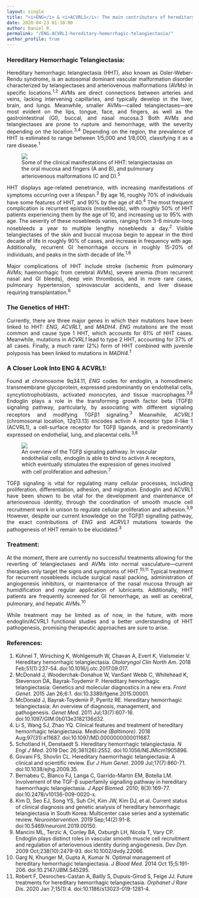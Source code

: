 ```yaml
---
layout: single
title: "<i>ENG</i> & <i>ACVRL1</i>: The main contributors of hereditary hemorrhagic telangiectasia"
date: 2020-04-23 01:10:00
author: Daniel R.
permalink: "/ENG-ACVRL1-hereditary-hemorrhagic-telangiectasia/"
author_profile: true
---
```

### Hereditary Hemorrhagic Telangiectasia:

<div style="text-align: justify"><p> Hereditary hemorrhagic telangiectasia (HHT), also known as Osler-Weber-Rendu syndrome, is an autosomal dominant vascular malformation disorder characterized by telangiectases and arteriovenous malformations (AVMs) in specific locations.<sup>1,2</sup> AVMs are direct connections between arteries and veins, lacking intervening capillaries, and typically develop in the liver, brain, and lungs. Meanwhile, smaller AVMs—called telangiectases—are most evident on the lips, tongue, face, and fingers, as well as the gastrointestinal (GI), buccal, and nasal mucosa.3 Both AVMs and telangiectases are prone to rupture and hemorrhage, with the severity depending on the location.<sup>3,4</sup> Depending on the region, the prevalence of HHT is estimated to range between 1/5,000 and 1/8,000, classifying it as a rare disease.<sup>1</sup></p></div>

<figure>
  <img src="https://www.nejm.org/na101/home/literatum/publisher/mms/journals/content/nejm/2019/nejm_2019.381.issue-26/nejmicm1905896/20191220/images/img_large/nejmicm1905896_f1.jpeg">
    <figcaption>Some of the clinical manifestations of HHT: telangiectasias on the oral mucosa and fingers (A and B), and pulmonary arteriovenous malformations (C and D).<sup>5</sup></figcaption>
</figure>

<div style="text-align: justify"><p>HHT displays age-related penetrance, with increasing manifestations of symptoms occurring over a lifespan.<sup>3</sup> By age 16, roughly 70% of individuals have some features of HHT, and 90% by the age of 40.<sup>4</sup> The most frequent complication is recurrent epistaxis (nosebleeds), with roughly 50% of HHT patients experiencing them by the age of 10, and increasing up to 95% with age. The severity of these nosebleeds varies, ranging from 3-6 minute-long nosebleeds a year to multiple lengthy nosebleeds a day.<sup>2</sup> Visible telangiectases of the skin and buccal mucosa begin to appear in the third decade of life in roughly 90% of cases, and increase in frequency with age. Additionally, recurrent GI hemorrhage occurs in roughly 15-20% of individuals, and peaks in the sixth decade of life.<sup>1,6</sup></p>

<p>Major complications of HHT include stroke (ischemic from pulmonary AVMs; haemorrhagic from cerebral AVMs), severe anemia (from recurrent nasal and GI bleeds), deep vein thrombosis, and in more rare cases, pulmonary hypertension, spinovascular accidents, and liver disease requiring transplantation.<sup>6</sup></p></div>

### The Genetics of HHT:

<div style="text-align: justify"><p>Currently, there are three major genes in which their mutations have been linked to HHT: <i>ENG</i>, <i>ACVRL1</i>, and <i>MADH4</i>. <i>ENG</i> mutations are the most common and cause type 1 HHT, which accounts for 61% of HHT cases. Meanwhile, mutations in <i>ACVRL1</i> lead to type 2 HHT, accounting for 37% of all cases. Finally, a much rarer (2%) form of HHT combined with juvenile polyposis has been linked to mutations in <i>MADH4</i>.<sup>1</sup></p></div>

### A Closer Look Into ENG & ACVRL1:

<div style="text-align: justify"><p>Found at chromosome 9q34.11, <i>ENG</i> codes for endoglin, a homodimeric transmembrane glycoprotein, expressed predominantly on endothelial cells, syncytiotrophoblasts, activated monocytes, and tissue macrophages.<sup>3,8</sup> Endoglin plays a role in the transforming growth factor beta (TGFβ) signaling pathway, particularly, by associating with different signaling receptors and modifying TGFβ1 signaling.<sup>3</sup> Meanwhile, <i>ACVRL1</i> (chromosomal location, 12q13.13) encodes activin A receptor type II-like 1 (ACVRL1), a cell-surface receptor for TGFβ ligands, and is predominantly expressed on endothelial, lung, and placental cells.<sup>3,8</sup></p></div>

<figure>
  <img src="https://ars.els-cdn.com/content/image/1-s2.0-S1214021X14600302-gr2.jpg">
    <figcaption>An overview of the TGFβ signaling pathway. In vascular endothelial cells, endoglin is able to bind to activin A receptors, which eventually stimulates the expression of genes involved with cell proliferation and adhesion.<sup>7</sup></figcaption>
</figure>

<div style="text-align: justify"><p>TGFβ signaling is vital for regulating many cellular processes, including proliferation, differentiation, adhesion, and migration. Endoglin and ACVRL1 have been shown to be vital for the development and maintenance of arteriovenous identity, through the coordination of smooth muscle cell recruitment work in unison to regulate cellular proliferation and adhesion.<sup>3,9</sup> However, despite our current knowledge on the TGFβ1 signalling pathway, the exact contributions of <i>ENG</i> and <i>ACRVL1</i> mutations towards the pathogenesis of HHT remain to be elucidated.<sup>3</sup></p></div>

### Treatment:

<div style="text-align: justify"><p>At the moment, there are currently no successful treatments allowing for the reverting of telangiectases and AVMs into normal vasculature—current therapies only target the signs and symptoms of HHT.<sup>10,11</sup> Typical treatment for recurrent nosebleeds include surgical nasal packing, administration of angiogenesis inhibitors, or maintenance of the nasal mucosa through air humidification and regular application of lubricants. Additionally, HHT patients are frequently screened for GI hemorrhage, as well as cerebral, pulmonary, and hepatic AVMs.<sup>10</sup></p>

<p>While treatment may be limited as of now, in the future, with more endoglin/ACVRL1 functional studies and a better understanding of HHT pathogenesis, promising therapeutic approaches are sure to arise.</p></div>

### References:
1. Kühnel T, Wirsching K, Wohlgemuth W, Chavan A, Evert K, Vielsmeier V. Hereditary hemorrhagic telangiectasia. _Otolaryngol Clin North Am_. 2018 Feb;51(1):237-54. doi:10.1016/j.otc.2017.09.017.
2. McDonald J, Wooderchak-Donahue W, VanSant Webb C, Whitehead K, Stevenson DA, Bayrak-Toydemir P. Hereditary hemorrhagic telangiectasia: Genetics and molecular diagnostics in a new era. _Front Genet_. 2015 Jan 26;6:1. doi:10.3389/fgene.2015.00001.
3. McDonald J, Bayrak-Toydemir P, Pyeritz RE. Hereditary hemorrhagic telangiectasia: An overview of diagnosis, management, and pathogenesis. _Genet Med_. 2011 Jul;13(7):607-16. doi:10.1097/GIM.0b013e3182136d32.
4. Li S, Wang SJ, Zhao YQ. Clinical features and treatment of hereditary hemorrhagic telangiectasia. _Medicine (Baltimore)_. 2018 Aug;97(31):e11687. doi:10.1097/MD.0000000000011687.
5. Schotland H, Denstaedt S. Hereditary hemorrhagic telangiectasia. _N Engl J Med_. 2019 Dec 26;381(26):2552. doi:10.1056/NEJMicm1905896.
6. Govani FS, Shovlin CL. Hereditary haemorrhagic telangiectasia: A clinical and scientific review. _Eur J Hum Genet_. 2009 Jul;17(7):860-71. doi:10.1038/ejhg.2009.35.
7. Bernabeu C, Blanco FJ, Langa C, Garrido-Martin EM, Botella LM. Involvement of the TGF-β superfamily signalling pathway in hereditary haemorrhagic telangiectasia. _J Appl Biomed_. 2010; 8(3):169-77. doi:10.2478/v10136-009-0020-x.
8. Kim D, Seo EJ, Song YS, Suh CH, Kim JW, Kim DJ, et al. Current status of clinical diagnosis and genetic analysis of hereditary hemorrhagic telangiectasia in South Korea: Multicenter case series and a systematic review. _Neurointervention_. 2019 Sep;14(2):91-8. doi:10.5469/neuroint.2019.00150.
9. Mancini ML, Terzic A, Conley BA, Oxburgh LH, Nicola T, Vary CP. Endoglin plays distinct roles in vascular smooth muscle cell recruitment and regulation of arteriovenous identity during angiogenesis. _Dev Dyn_. 2009 Oct;238(10):2479-93. doi:10.1002/dvdy.22066.
10. Garg N, Khunger M, Gupta A, Kumar N. Optimal management of hereditary hemorrhagic telangiectasia. _J Blood Med_. 2014 Oct 15;5:191-206. doi:10.2147/JBM.S45295.
11. Robert F, Desroches-Castan A, Bailly S, Dupuis-Girod S, Feige JJ. Future treatments for hereditary hemorrhagic telangiectasia. _Orphanet J Rare Dis_. 2020 Jan 7;15(1):4. doi:10.1186/s13023-019-1281-4.
